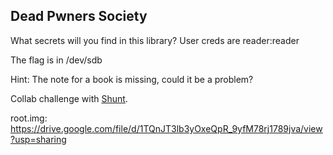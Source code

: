 ## Dead Pwners Society

What secrets will you find in this library? User creds are reader:reader

The flag is in /dev/sdb

Hint: The note for a book is missing, could it be a problem?

Collab challenge with [Shunt](https://github.com/terawhiz).

root.img: https://drive.google.com/file/d/1TQnJT3lb3yOxeQpR_9yfM78rj1789jva/view?usp=sharing
